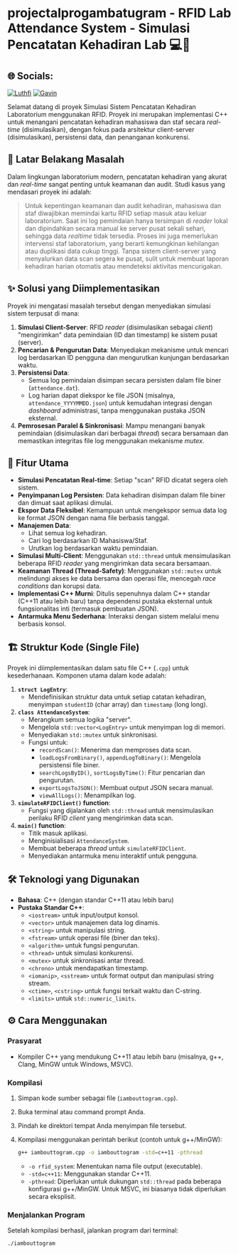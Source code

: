 #  projectalprogambatugram - RFID Lab Attendance System - Simulasi Pencatatan Kehadiran Lab 💻🔬

## 🌐 Socials:
[![Luthfi](https://img.shields.io/badge/Instagram-%23E4405F.svg?logo=Instagram&logoColor=white)](https://instagram.com/luthfiwhd) 
[![Gavin](https://img.shields.io/badge/Instagram-%23E4405F.svg?logo=Instagram&logoColor=white)](https://instagram.com/gav.jericho)

Selamat datang di proyek Simulasi Sistem Pencatatan Kehadiran Laboratorium menggunakan RFID. Proyek ini merupakan implementasi C++ untuk menangani pencatatan kehadiran mahasiswa dan staf secara *real-time* (disimulasikan), dengan fokus pada arsitektur client-server (disimulasikan), persistensi data, dan penanganan konkurensi.

## 📜 Latar Belakang Masalah

Dalam lingkungan laboratorium modern, pencatatan kehadiran yang akurat dan *real-time* sangat penting untuk keamanan dan audit. Studi kasus yang mendasari proyek ini adalah:

> Untuk kepentingan keamanan dan audit kehadiran, mahasiswa dan staf diwajibkan memindai kartu RFID setiap masuk atau keluar laboratorium. Saat ini log pemindaian hanya tersimpan di *reader* lokal dan dipindahkan secara manual ke server pusat sekali sehari, sehingga data *realtime* tidak tersedia. Proses ini juga memerlukan intervensi staf laboratorium, yang berarti kemungkinan kehilangan atau duplikasi data cukup tinggi. Tanpa sistem client-server yang menyalurkan data scan segera ke pusat, sulit untuk membuat laporan kehadiran harian otomatis atau mendeteksi aktivitas mencurigakan.

## ✨ Solusi yang Diimplementasikan

Proyek ini mengatasi masalah tersebut dengan menyediakan simulasi sistem terpusat di mana:
1.  **Simulasi Client-Server**: RFID *reader* (disimulasikan sebagai *client*) "mengirimkan" data pemindaian (ID dan timestamp) ke sistem pusat (server).
2.  **Pencarian & Pengurutan Data**: Menyediakan mekanisme untuk mencari log berdasarkan ID pengguna dan mengurutkan kunjungan berdasarkan waktu.
3.  **Persistensi Data**:
    * Semua log pemindaian disimpan secara persisten dalam file biner (`attendance.dat`).
    * Log harian dapat diekspor ke file JSON (misalnya, `attendance_YYYYMMDD.json`) untuk kemudahan integrasi dengan *dashboard* administrasi, tanpa menggunakan pustaka JSON eksternal.
4.  **Pemrosesan Paralel & Sinkronisasi**: Mampu menangani banyak pemindaian (disimulasikan dari berbagai *thread*) secara bersamaan dan memastikan integritas file log menggunakan mekanisme *mutex*.

## 🚀 Fitur Utama

* **Simulasi Pencatatan Real-time**: Setiap "scan" RFID dicatat segera oleh sistem.
* **Penyimpanan Log Persisten**: Data kehadiran disimpan dalam file biner dan dimuat saat aplikasi dimulai.
* **Ekspor Data Fleksibel**: Kemampuan untuk mengekspor semua data log ke format JSON dengan nama file berbasis tanggal.
* **Manajemen Data**:
    * Lihat semua log kehadiran.
    * Cari log berdasarkan ID Mahasiswa/Staf.
    * Urutkan log berdasarkan waktu pemindaian.
* **Simulasi Multi-Client**: Menggunakan `std::thread` untuk mensimulasikan beberapa RFID *reader* yang mengirimkan data secara bersamaan.
* **Keamanan Thread (Thread-Safety)**: Menggunakan `std::mutex` untuk melindungi akses ke data bersama dan operasi file, mencegah *race conditions* dan korupsi data.
* **Implementasi C++ Murni**: Ditulis sepenuhnya dalam C++ standar (C++11 atau lebih baru) tanpa dependensi pustaka eksternal untuk fungsionalitas inti (termasuk pembuatan JSON).
* **Antarmuka Menu Sederhana**: Interaksi dengan sistem melalui menu berbasis konsol.

## 🏗️ Struktur Kode (Single File)

Proyek ini diimplementasikan dalam satu file C++ (`.cpp`) untuk kesederhanaan. Komponen utama dalam kode adalah:

1.  **`struct LogEntry`**:
    * Mendefinisikan struktur data untuk setiap catatan kehadiran, menyimpan `studentID` (char array) dan `timestamp` (long long).
2.  **`class AttendanceSystem`**:
    * Merangkum semua logika "server".
    * Mengelola `std::vector<LogEntry>` untuk menyimpan log di memori.
    * Menyediakan `std::mutex` untuk sinkronisasi.
    * Fungsi untuk:
        * `recordScan()`: Menerima dan memproses data scan.
        * `loadLogsFromBinary()`, `appendLogToBinary()`: Mengelola persistensi file biner.
        * `searchLogsByID()`, `sortLogsByTime()`: Fitur pencarian dan pengurutan.
        * `exportLogsToJSON()`: Membuat output JSON secara manual.
        * `viewAllLogs()`: Menampilkan log.
3.  **`simulateRFIDClient()` function**:
    * Fungsi yang dijalankan oleh `std::thread` untuk mensimulasikan perilaku RFID *client* yang mengirimkan data scan.
4.  **`main()` function**:
    * Titik masuk aplikasi.
    * Menginisialisasi `AttendanceSystem`.
    * Membuat beberapa *thread* untuk `simulateRFIDClient`.
    * Menyediakan antarmuka menu interaktif untuk pengguna.

## 🛠️ Teknologi yang Digunakan

* **Bahasa**: C++ (dengan standar C++11 atau lebih baru)
* **Pustaka Standar C++**:
    * `<iostream>` untuk input/output konsol.
    * `<vector>` untuk manajemen data log dinamis.
    * `<string>` untuk manipulasi string.
    * `<fstream>` untuk operasi file (biner dan teks).
    * `<algorithm>` untuk fungsi pengurutan.
    * `<thread>` untuk simulasi konkurensi.
    * `<mutex>` untuk sinkronisasi antar thread.
    * `<chrono>` untuk mendapatkan timestamp.
    * `<iomanip>`, `<sstream>` untuk format output dan manipulasi string stream.
    * `<ctime>`, `<cstring>` untuk fungsi terkait waktu dan C-string.
    * `<limits>` untuk `std::numeric_limits`.

## ⚙️ Cara Menggunakan

### Prasyarat

* Kompiler C++ yang mendukung C++11 atau lebih baru (misalnya, g++, Clang, MinGW untuk Windows, MSVC).

### Kompilasi

1.  Simpan kode sumber sebagai file (`iambouttogram.cpp`).
2.  Buka terminal atau command prompt Anda.
3.  Pindah ke direktori tempat Anda menyimpan file tersebut.
4.  Kompilasi menggunakan perintah berikut (contoh untuk g++/MinGW):

    ```bash
    g++ iambouttogram.cpp -o iambouttogram -std=c++11 -pthread
    ```
    * `-o rfid_system`: Menentukan nama file output (executable).
    * `-std=c++11`: Menggunakan standar C++11.
    * `-pthread`: Diperlukan untuk dukungan `std::thread` pada beberapa konfigurasi g++/MinGW. Untuk MSVC, ini biasanya tidak diperlukan secara eksplisit.

### Menjalankan Program

Setelah kompilasi berhasil, jalankan program dari terminal:

```bash
./iambouttogram  